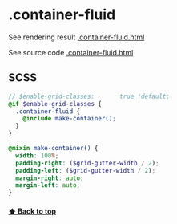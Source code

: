 [0.0]: #.container-fluid

[1]: https://823406519.github.io/Bootstrap/Appendix/1Layout-1-.container-fluid.html
[2]: ../Appendix/1Layout-1-.container-fluid.html
# .container-fluid
See rendering result [.container-fluid.html][1]

See source code [.container-fluid.html][2]
## SCSS
```SCSS
// $enable-grid-classes:       true !default;
@if $enable-grid-classes {
  .container-fluid {
    @include make-container();
  }
}

@mixin make-container() {
  width: 100%;
  padding-right: ($grid-gutter-width / 2);
  padding-left: ($grid-gutter-width / 2);
  margin-right: auto;
  margin-left: auto;
}
```

#### [⬆ Back to top][0.0]